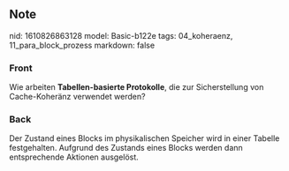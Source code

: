 ## Note
nid: 1610826863128
model: Basic-b122e
tags: 04_koheraenz, 11_para_block_prozess
markdown: false

### Front
Wie arbeiten <b>Tabellen-basierte Protokolle</b>, die zur
Sicherstellung von Cache-Koheränz verwendet werden?

### Back
Der Zustand eines Blocks im physikalischen Speicher wird in einer Tabelle festgehalten. Aufgrund des Zustands eines Blocks werden dann entsprechende Aktionen ausgelöst.
